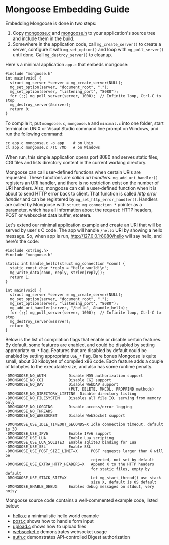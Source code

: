 # Mongoose Embedding Guide

Embedding Mongoose is done in two steps:

   1. Copy
    [mongoose.c](https://raw.github.com/cesanta/mongoose/master/mongoose.c) and
    [mongoose.h](https://raw.github.com/cesanta/mongoose/master/mongoose.h)
    to your application's source tree and include them in the build.
   2. Somewhere in the application code, call `mg_create_server()` to create
    a server, configure it with `mg_set_option()` and loop with
    `mg_poll_server()` until done. Call `mg_destroy_server()` to cleanup.

Here's a minimal application `app.c` that embeds mongoose:

    #include "mongoose.h"
    int main(void) {
      struct mg_server *server = mg_create_server(NULL);
      mg_set_option(server, "document_root", ".");
      mg_set_option(server, "listening_port", "8080");
      for (;;) mg_poll_server(server, 1000);  // Infinite loop, Ctrl-C to stop
      mg_destroy_server(&server);
      return 0;
    }

To compile it, put `mongoose.c`, `mongoose.h` and `minimal.c` into one
folder, start terminal on UNIX or Visual Studio command line prompt on Windows,
and run the following command:

    cc app.c mongoose.c -o app    # on Unix
    cl app.c mongoose.c /TC /MD   # on Windows

When run, this simple application opens port 8080 and serves static files,
CGI files and lists directory content in the current working directory.

Mongoose can call user-defined functions when certain URIs are requested.
These functions are _called uri handlers_.  `mg_add_uri_handler()` registers
an URI handler, and there is no restriction exist on the number of URI handlers.
Also, mongoose can call a user-defined function when it is about to send
HTTP error back to client. That function is called _http error handler_ and
can be registered by `mg_set_http_error_handler()`. Handlers are called
by Mongoose with `struct mg_connection *` pointer as a parameter, which
has all information about the request: HTTP headers, POST or websocket
data buffer, etcetera.

Let's extend our minimal application example and
create an URI that will be served by user's C code. The app will handle
`/hello` URI by showing a hello message. So, when app is run,
http://127.0.0.1:8080/hello will say hello, and here's the code:

    #include <string.h>
    #include "mongoose.h"

    static int handle_hello(struct mg_connection *conn) {
      static const char *reply = "Hello world!\n";
      mg_write_data(conn, reply, strlen(reply));
      return 1;
    }

    int main(void) {
      struct mg_server *server = mg_create_server(NULL);
      mg_set_option(server, "document_root", ".");
      mg_set_option(server, "listening_port", "8080");
      mg_add_uri_handler(server, "/hello", &handle_hello);
      for (;;) mg_poll_server(server, 1000);  // Infinite loop, Ctrl-C to stop
      mg_destroy_server(&server);
      return 0;
    }

Below is the list of compilation flags that enable or disable certain
features. By default, some features are enabled, and could be disabled
by setting appropriate `NO_*` flag. Features that are disabled by default
could be enabled by setting appropriate `USE_*` flag. Bare bones Mongoose
is quite small, about 30 kilobytes of compiled x86 code. Each feature adds
a couple of kilobytes to the executable size, and also has some runtime penalty.

    -DMONGOOSE_NO_AUTH          Disable MD5 authorization support
    -DMONGOOSE_NO_CGI           Disable CGI support
    -DMONGOOSE_NO_DAV           Disable WebDAV support
                                (PUT, DELETE, MKCOL, PROPFIND methods)
    -DMONGOOSE_NO_DIRECTORY_LISTING  Disable directory listing
    -DMONGOOSE_NO_FILESYSTEM    Disables all file IO, serving from memory only
    -DMONGOOSE_NO_LOGGING       Disable access/error logging
    -DMONGOOSE_NO_THREADS
    -DMONGOOSE_NO_WEBSOCKET     Disable WebSocket support

    -DMONGOOSE_USE_IDLE_TIMEOUT_SECONDS=X Idle connection timeout, default is 30
    -DMONGOOSE_USE_IPV6         Enable IPv6 support
    -DMONGOOSE_USE_LUA          Enable Lua scripting
    -DMONGOOSE_USE_LUA_SQLITE3  Enable sqlite3 binding for Lua
    -DMONGOOSE_USE_SSL          Enable SSL
    -DMONGOOSE_USE_POST_SIZE_LIMIT=X      POST requests larger than X will be
                                          rejected, not set by default
    -DMONGOOSE_USE_EXTRA_HTTP_HEADERS=X   Append X to the HTTP headers
                                          for static files, empty by default
    -DMONGOOSE_USE_STACK_SIZE=X           Let mg_start_thread() use stack
                                          size X, default is OS default
    -DMONGOOSE_ENABLE_DEBUG     Enables debug messages on stdout, very noisy

Mongoose source code contains a well-commented example code, listed below:

   * [hello.c](https://github.com/cesanta/mongoose/blob/master/examples/hello.c)
   a minimalistic hello world example
   * [post.c](https://github.com/cesanta/mongoose/blob/master/examples/post.c)
   shows how to handle form input
   * [upload.c](https://github.com/cesanta/mongoose/blob/master/examples/post.c)
   shows how to upload files
   * [websocket.c](https://github.com/cesanta/mongoose/blob/master/examples/websocket.c) demonstrates websocket usage
   * [auth.c](https://github.com/cesanta/mongoose/blob/master/examples/websocket.c) demonstrates API-controlled Digest authorization
